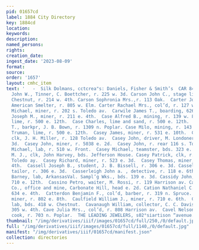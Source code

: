 ```yaml
---
pid: 01657cd
label: 1884 City Directory
key: 1884cd
location: 
keywords: 
description: 
named_persons: 
rights: 
creation_date: 
ingest_date: '2023-08-09'
format: 
source: 
order: '1657'
layout: cmhc_item
text: '   -  Silk Dolmans, cctcrea"s: Daniels, Fisher & Smith’s  CAR 84 CAV           Carroll
  John W., Tinner, C. Boettcher, r. 225 w. 3d. Carson John C., stage line, 214 w.
  Chestnut, r. 214 w. 4th. Carson Sophronia Mrs.,r. 113 Oak.  Carter John T., lab,
  American Smelter, r. 805 w. Elm. Carter Rachael Mrs., col’d, r. 127 w. 10th.  Carty
  Michael, miner, r. 202 s. Toledo av.  Carwile James T., boarding, 626 e. 5th.  Carwile
  Joseph M., miner, r. 211 e. 4th.  Case Alfred B., mining, r. 139 w. 8th.  Case Austin,
  lime, r. 500 e. 12th.  Case Charles, lime and sand, r. 500 e. 12th.  Case Harry
  T., barkpr, J. B. Bown, r. 1309 n. Poplar. Case Milo, mining, r. 143 w. 8th.  Case
  Truman, lime, r. 500 e. 12th.  Casey James, miner, r. 531 e. 10th.  Casey James,
  clk, J. H. Miller, r. 128 Toledo av.  Casey John, driver, M. Londoner, r. 423 e.
  3d.  Casey John, miner, r. 5038 e. 2d.  Casey John, r. rear 116 s. Toledo av.  Casey
  Michael, lab, r. 510 w. Front.  Casey Michael, teamster, bds. 323 e. 6th.  Casey
  M. J., clk, John Harvey, bds. Jefferson House. Casey Patrick, clk, r. rear 116 s.
  Toledo ay.  Casey Richard, miner, r. 523 e. 3d.  Casey Thomas, miner, bds. 428 e.
  4th.  Cassell Joseph B., student, J. B. Bissell, r. 306 e. 3d. Cassell Robert J.,
  tailor, r. 306 e. 3d.  Casserleigh John a. , detective, r. 118 e. 6th.  Cassidy
  Barney, lab, ArkansasVal. Sampl’g Wks., bds. 139 e. 3d. Cassidy John, mining, r.
  710 e. 12th.  Cassino Petro, waiter, M. Rossi, r. 119 Harrison av. Catalpha Mining
  Co., office and mine, Carbonate Hill, head e. 2d. Cation Nathaniel C., miner, r.
  634 e. 4th.  Catterdon Benjamin F., col’d, barber, r. 319 n. Spruce. Cattnach John,
  miner, r. 802 e. 8th.  Caulfield William J., miner, r. 710 e. 6th.  Cavanagh Michael,
  lab, bds. 418 w. Chestnut.  Cavanaugh William, collector, C. C. Davis & Co., r.
  305 w. 4th. Cave Julia Mrs., col’d, r. 808 Harrison av.  Cavel Nelson C., col’d,
  cook, r. 703 n. Poplar.  THE LEADING JEWELERS, s02°siartison “avenue.       '
thumbnail: "/img/derivatives/iiif/images/01657cd/full/250,/0/default.jpg"
full: "/img/derivatives/iiif/images/01657cd/full/1140,/0/default.jpg"
manifest: "/img/derivatives/iiif/01657cd/manifest.json"
collection: directories
---
```

